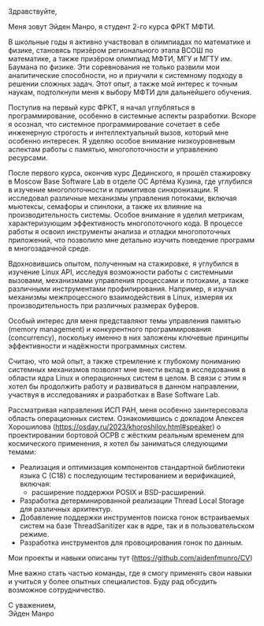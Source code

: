 Здравствуйте,

Меня зовут Эйден Манро, я студент 2-го курса ФРКТ МФТИ.

В школьные годы я активно участвовал в олимпиадах по математике и физике, становясь призёром регионального этапа ВСОШ по математике, а также призёром олимпиад МФТИ, МГУ и МГТУ им. Баумана по физике. Эти соревнования не только развили мои аналитические способности, но и приучили к системному подходу в решении сложных задач. Этот опыт, а также мой интерес к точным наукам, подтолкнули меня к выбору МФТИ для дальнейшего обучения.

Поступив на первый курс ФРКТ, я начал углубляться в программирование, особенно в системные аспекты разработки. Вскоре я осознал, что системное программирование сочетает в себе инженерную строгость и интеллектуальный вызов, который мне особенно интересен. Я уделяю особое внимание низкоуровневым аспектам работы с памятью, многопоточности и управлению ресурсами.

После первого курса, окончив курс Дединского, я прошёл стажировку в Moscow Base Software Lab в отделе ОС Артёма Кузина, где углубился в изучение многопоточности и примитивов синхронизации. Я исследовал различные механизмы управления потоками, включая мьютексы, семафоры и спинлоки, а также их влияние на производительность системы. Особое внимание я уделил метрикам, характеризующим эффективность многопоточного кода. В процессе работы я освоил инструменты анализа и отладки многопоточных приложений, что позволило мне детально изучить поведение программ в многозадачной среде.

Вдохновившись опытом, полученным на стажировке, я углубился в изучение Linux API, исследуя возможности работы с системными вызовами, механизмами управления процессами и потоками, а также различными инструментами профилирования. Например, я изучал механизмы межпроцессного взаимодействия в Linux, измеряя их производительность при различных размерах буферов.

Особый интерес для меня представляют темы управления памятью (memory management) и конкурентного программирования (concurrency), поскольку именно в них заложены ключевые принципы эффективности и надёжности программных систем.

Считаю, что мой опыт, а также стремление к глубокому пониманию системных механизмов позволят мне внести вклад в исследования в области ядра Linux и операционных систем в целом. В связи с этим я хотел бы продолжить работу и развиваться в данном направлении, участвуя в исследованиях и разработках в Base Software Lab.

Рассматривая направления ИСП РАН, меня особенно заинтересовала область операционных систем. Ознакомившись с докладом Алексея Хорошилова (https://osday.ru/2023/khoroshilov.html#speaker) о проектировании бортовой ОСРВ с жёстким реальным временем для космического применения, я хотел бы заниматься следующими темами:

- Реализация и оптимизация компонентов стандартной библиотеки языка C (C18) с последующим тестированием и верификацией, включая:
    - расширение поддержки POSIX и BSD-расширений.
- Разработка детерминированной реализации Thread Local Storage для различных архитектур.
- Добавление поддержки инструментов поиска гонок встраиваемых систем на базе ThreadSanitizer как в ядре, так и в пользовательском режиме.
- Разработка инструментов для провоцирования гонок по данным.

Мои проекты и навыки описаны тут (https://github.com/aidenfmunro/CV)
  
Мне важно стать частью команды, где я смогу применять свои навыки и учиться у более опытных специалистов. Буду рад обсудить возможное сотрудничество.

С уважением,  
Эйден Манро
